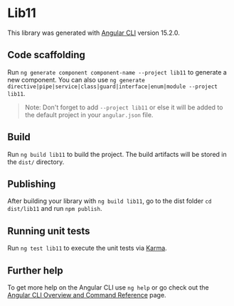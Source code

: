 # Lib11

This library was generated with [Angular CLI](https://github.com/angular/angular-cli) version 15.2.0.

## Code scaffolding

Run `ng generate component component-name --project lib11` to generate a new component. You can also use `ng generate directive|pipe|service|class|guard|interface|enum|module --project lib11`.
> Note: Don't forget to add `--project lib11` or else it will be added to the default project in your `angular.json` file. 

## Build

Run `ng build lib11` to build the project. The build artifacts will be stored in the `dist/` directory.

## Publishing

After building your library with `ng build lib11`, go to the dist folder `cd dist/lib11` and run `npm publish`.

## Running unit tests

Run `ng test lib11` to execute the unit tests via [Karma](https://karma-runner.github.io).

## Further help

To get more help on the Angular CLI use `ng help` or go check out the [Angular CLI Overview and Command Reference](https://angular.io/cli) page.
